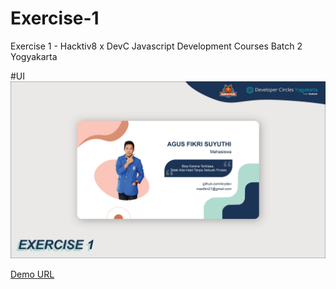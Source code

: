 # Exercise-1
Exercise 1 - Hacktiv8 x DevC Javascript Development Courses Batch 2 Yogyakarta

#UI
![UI](/UI.jpg)


[Demo URL](https://ikrydev.github.io/Exercise-1/)

